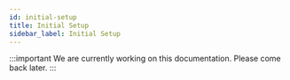 ```yaml
---
id: initial-setup
title: Initial Setup
sidebar_label: Initial Setup
---
```


:::important
We are currently working on this documentation. Please come back later.
:::

